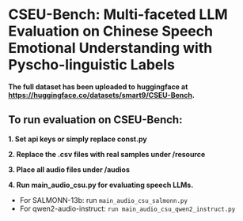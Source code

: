# CSEU-Bench: Multi-faceted LLM Evaluation on Chinese Speech Emotional Understanding with Pyscho-linguistic Labels

**The full dataset has been uploaded to huggingface at https://huggingface.co/datasets/smart9/CSEU-Bench.**


## To run evaluation on CSEU-Bench:

**1. Set api keys or simply replace const.py**

**2. Replace the .csv files with real samples under /resource**

**3. Place all audio files under /audios**

**4. Run main_audio_csu.py for evaluating speech LLMs.**
- For SALMONN-13b: run `main_audio_csu_salmonn.py`
- For qwen2-audio-instruct: `run main_audio_csu_qwen2_instruct.py`
